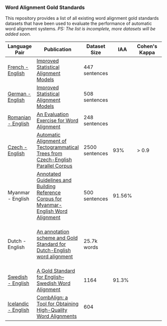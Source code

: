 ### Word Alignment Gold Standards
This repository provides a list of all existing word alignment gold standards datasets that have been used to evaluate the performance of automatic word alignment systems.
*PS: The list is incomplete, more datasets will be added soon.*

|  Language Pair | Publication  | Dataset Size | IAA | Cohen's Kappa | Text Source |
| ------------ | ------------ | ------------ | ------------  | ------------ | ------------  |
|  [French - English](https://web.eecs.umich.edu/~mihalcea/wpt/index.html#resources) | [Improved Statistical Alignment Models](https://aclanthology.org/P00-1056.pdf)  | 447 sentences||||
|  [German - English](https://www-i6.informatik.rwth-aachen.de/goldAlignment/) |  [Improved Statistical Alignment Models](https://aclanthology.org/P00-1056.pdf) | 508 sentences||||
|  [Romanian - English](https://web.eecs.umich.edu/~mihalcea/wpt/index.html#resources) |  [An Evaluation Exercise for Word Alignment](https://aclanthology.org/W03-0301.pdf) | 248 sentences||||
| [Czech - English](https://ufal.mff.cuni.cz/czech-english-manual-word-alignment) | [Automatic Alignment of Tectogrammatical Trees from Czech-English Parallel Corpus](https://ufal.mff.cuni.cz/pcedt3.0/pubs/Marecek2008_diplomka.pdf) | 2500 sentences |  93% | > 0.9 |mixed |
|  Myanmar - English | [Annotated Guidelines and Building Reference Corpus for Myanmar-English Word Alignment](https://arxiv.org/pdf/1909.11288.pdf "Annotated Guidelines and Building Reference Corpus for Myanmar-English Word Alignment")  | 500 sentences | 91.56% ||Myanmar- English parallel corpus|
| Dutch - English | [An annotation scheme and Gold Standard for Dutch-English word alignment](http://www.lrec-conf.org/proceedings/lrec2010/pdf/100_Paper.pdf) | 25.7k words| | | Journalistic texts, Newsletters, European Public Assessment Reports|
| [Swedish - English](https://www.ida.liu.se/divisions/hcs/nlplab/resources/ges/) | [A Gold Standard for English–Swedish Word Alignment](https://aclanthology.org/W11-4615.pdf "A Gold Standard for English–Swedish Word Alignment") | 1164 | 91.3% | | Europarl |
| [Icelandic - English](https://repository.clarin.is/repository/xmlui/handle/20.500.12537/103) | [CombAlign: a Tool for Obtaining High-Quality Word Alignments](https://aclanthology.org/2021.nodalida-main.7.pdf) | 604 | | | [ParIce](https://aclanthology.org/W19-6115.pdf) |

